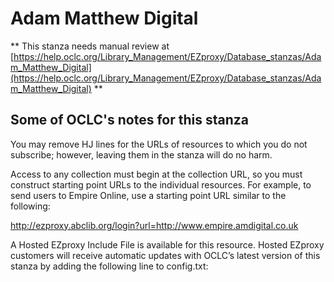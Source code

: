 # Adam Matthew Digital
** This stanza needs manual review at [https://help.oclc.org/Library_Management/EZproxy/Database_stanzas/Adam_Matthew_Digital](https://help.oclc.org/Library_Management/EZproxy/Database_stanzas/Adam_Matthew_Digital) **

## Some of OCLC's notes for this stanza

You may remove HJ lines for the URLs of resources to which you do not subscribe; however, leaving them in the stanza will do no harm.

Access to any collection must begin at the collection URL, so you must construct starting point URLs to the individual resources. For example, to send users to Empire Online, use a starting point URL similar to the following:

http://ezproxy.abclib.org/login?url=http://www.empire.amdigital.co.uk 

A Hosted EZproxy Include File is available for this resource. Hosted EZproxy customers will receive automatic updates with OCLC&rsquo;s latest version of this stanza by adding the following line to config.txt:

&nbsp;
